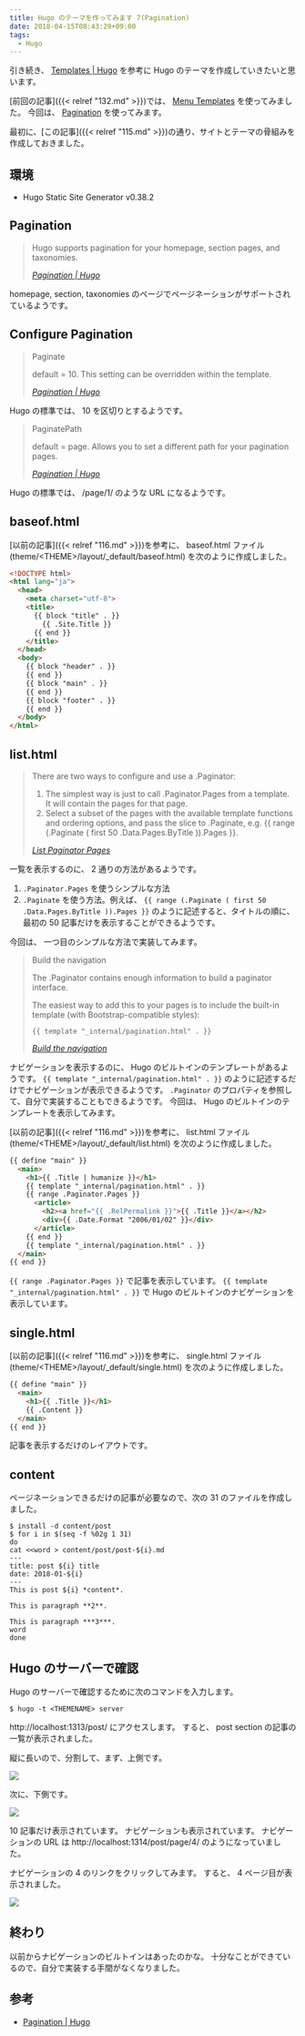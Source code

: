 ```yaml
---
title: Hugo のテーマを作ってみます 7(Pagination)
date: 2018-04-15T08:43:29+09:00
tags:
  - Hugo
---
```


引き続き、 [Templates | Hugo](https://gohugo.io/templates/) を参考に Hugo のテーマを作成していきたいと思います。

[前回の記事]({{< relref "132.md" >}})では、 [Menu Templates](https://gohugo.io/templates/menu-templates/) を使ってみました。 今回は、 [Pagination](https://gohugo.io/templates/pagination/) を使ってみます。

<!--more-->

最初に、[この記事]({{< relref "115.md" >}})の通り、サイトとテーマの骨組みを作成しておきました。

## 環境

* Hugo Static Site Generator v0.38.2

## Pagination

> Hugo supports pagination for your homepage, section pages, and taxonomies.
>
> <cite>[Pagination | Hugo](https://gohugo.io/templates/pagination/)</cite>

homepage, section, taxonomies のページでページネーションがサポートされているようです。

## Configure Pagination

> Paginate
>
> default = 10. This setting can be overridden within the template.
>
> <cite>[Pagination | Hugo](https://gohugo.io/templates/pagination/#configure-pagination)</cite>

Hugo の標準では、 10 を区切りとするようです。

> PaginatePath
>
> default = page. Allows you to set a different path for your pagination pages.
>
> <cite>[Pagination | Hugo](https://gohugo.io/templates/pagination/#configure-pagination)</cite>

Hugo の標準では、 /page/1/ のような URL になるようです。

## baseof.html

[以前の記事]({{< relref "116.md" >}})を参考に、 baseof.html ファイル (theme/\<THEME\>/layout/_default/baseof.html) を次のように作成しました。

```html
<!DOCTYPE html>
<html lang="ja">
  <head>
    <meta charset="utf-8">
    <title>
      {{ block "title" . }}
        {{ .Site.Title }}
      {{ end }}
    </title>
  </head>
  <body>
    {{ block "header" . }}
    {{ end }}
    {{ block "main" . }}
    {{ end }}
    {{ block "footer" . }}
    {{ end }}
  </body>
</html>
```

## list.html

> There are two ways to configure and use a .Paginator:
>
> 1. The simplest way is just to call .Paginator.Pages from a template. It will contain the pages for that page.
> 1. Select a subset of the pages with the available template functions and ordering options, and pass the slice to .Paginate, e.g. {{ range (.Paginate ( first 50 .Data.Pages.ByTitle )).Pages }}.
>
> <cite>[List Paginator Pages](https://gohugo.io/templates/pagination/#list-paginator-pages)</cite>

一覧を表示するのに、 2 通りの方法があるようです。

1. `.Paginator.Pages` を使うシンプルな方法
1. `.Paginate` を使う方法。例えば、 `{{ range (.Paginate ( first 50 .Data.Pages.ByTitle )).Pages }}` のように記述すると、タイトルの順に、最初の 50 記事だけを表示することができるようです。

今回は、 一つ目のシンプルな方法で実装してみます。

> Build the navigation
>
> The .Paginator contains enough information to build a paginator interface.
>
> The easiest way to add this to your pages is to include the built-in template (with Bootstrap-compatible styles):
>
>     {{ template "_internal/pagination.html" . }}
>
> <cite>[Build the navigation](https://gohugo.io/templates/pagination/#build-the-navigation)</cite>

ナビゲーションを表示するのに、 Hugo のビルトインのテンプレートがあるようです。
`{{ template "_internal/pagination.html" . }}` のように記述するだけでナビゲーションが表示できるようです。
`.Paginator` のプロパティを参照して、自分で実装することもできるようです。
今回は、 Hugo のビルトインのテンプレートを表示してみます。

[以前の記事]({{< relref "116.md" >}})を参考に、 list.html ファイル (theme/\<THEME\>/layout/_default/list.html) を次のように作成しました。

```html
{{ define "main" }}
  <main>
    <h1>{{ .Title | humanize }}</h1>
    {{ template "_internal/pagination.html" . }}
    {{ range .Paginator.Pages }}
      <article>
        <h2><a href="{{ .RelPermalink }}">{{ .Title }}</a></h2>
        <div>{{ .Date.Format "2006/01/02" }}</div>
      </article>
    {{ end }}
    {{ template "_internal/pagination.html" . }}
  </main>
{{ end }}
```

`{{ range .Paginator.Pages }}` で記事を表示しています。
`{{ template "_internal/pagination.html" . }}` で Hugo のビルトインのナビゲーションを表示しています。

## single.html

[以前の記事]({{< relref "116.md" >}})を参考に、 single.html ファイル (theme/\<THEME\>/layout/_default/single.html) を次のように作成しました。

```html
{{ define "main" }}
  <main>
    <h1>{{ .Title }}</h1>
    {{ .Content }}
  </main>
{{ end }}
```

記事を表示するだけのレイアウトです。

## content

ページネーションできるだけの記事が必要なので、次の 31 のファイルを作成しました。

```
$ install -d content/post
$ for i in $(seq -f %02g 1 31)
do
cat <<word > content/post/post-${i}.md
---
title: post ${i} title
date: 2018-01-${i}
---
This is post ${i} *content*.

This is paragraph **2**.

This is paragraph ***3***.
word
done
```

## Hugo のサーバーで確認

Hugo のサーバーで確認するために次のコマンドを入力します。

```
$ hugo -t <THEMENAME> server
```

http://localhost:1313/post/ にアクセスします。
すると、 post section の記事の一覧が表示されました。

縦に長いので、分割して、まず、上側です。

![](/img/135-01.png)

次に、下側です。

![](/img/135-02.png)

10 記事だけ表示されています。
ナビゲーションも表示されています。
ナビゲーションの URL は http://localhost:1314/post/page/4/ のようになっていました。

ナビゲーションの 4 のリンクをクリックしてみます。
すると、 4 ページ目が表示されました。

![](/img/135-03.png)

## 終わり

以前からナビゲーションのビルトインはあったのかな。
十分なことができているので、自分で実装する手間がなくなりました。

## 参考

* [Pagination | Hugo](https://gohugo.io/templates/pagination/)

